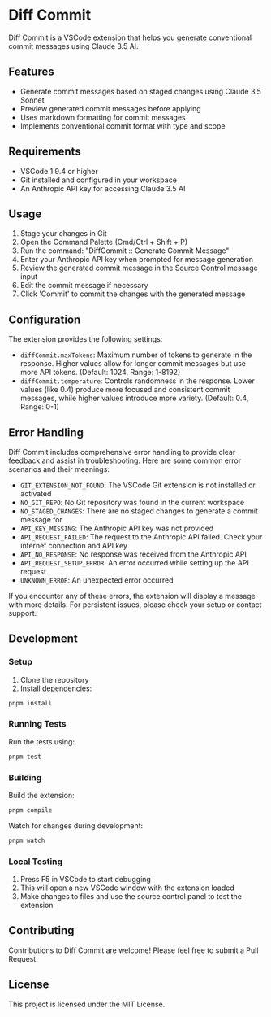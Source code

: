 # Diff Commit

Diff Commit is a VSCode extension that helps you generate conventional commit messages using Claude 3.5 AI.

## Features

- Generate commit messages based on staged changes using Claude 3.5 Sonnet
- Preview generated commit messages before applying
- Uses markdown formatting for commit messages
- Implements conventional commit format with type and scope

## Requirements

- VSCode 1.9.4 or higher
- Git installed and configured in your workspace
- An Anthropic API key for accessing Claude 3.5 AI

## Usage

1. Stage your changes in Git
2. Open the Command Palette (Cmd/Ctrl + Shift + P)
3. Run the command: "DiffCommit :: Generate Commit Message"
4. Enter your Anthropic API key when prompted for message generation
5. Review the generated commit message in the Source Control message input
6. Edit the commit message if necessary
7. Click 'Commit' to commit the changes with the generated message

## Configuration

The extension provides the following settings:

- `diffCommit.maxTokens`: Maximum number of tokens to generate in the response. Higher values allow for longer commit messages but use more API tokens. (Default: 1024, Range: 1-8192)
- `diffCommit.temperature`: Controls randomness in the response. Lower values (like 0.4) produce more focused and consistent commit messages, while higher values introduce more variety. (Default: 0.4, Range: 0-1)

## Error Handling

Diff Commit includes comprehensive error handling to provide clear feedback and assist in troubleshooting. Here are some common error scenarios and their meanings:

- `GIT_EXTENSION_NOT_FOUND`: The VSCode Git extension is not installed or activated
- `NO_GIT_REPO`: No Git repository was found in the current workspace
- `NO_STAGED_CHANGES`: There are no staged changes to generate a commit message for
- `API_KEY_MISSING`: The Anthropic API key was not provided
- `API_REQUEST_FAILED`: The request to the Anthropic API failed. Check your internet connection and API key
- `API_NO_RESPONSE`: No response was received from the Anthropic API
- `API_REQUEST_SETUP_ERROR`: An error occurred while setting up the API request
- `UNKNOWN_ERROR`: An unexpected error occurred

If you encounter any of these errors, the extension will display a message with more details. For persistent issues, please check your setup or contact support.

## Development

### Setup

1. Clone the repository
2. Install dependencies:
```bash
pnpm install
```

### Running Tests

Run the tests using:
```bash
pnpm test
```

### Building

Build the extension:
```bash
pnpm compile
```

Watch for changes during development:
```bash
pnpm watch
```

### Local Testing

1. Press F5 in VSCode to start debugging
2. This will open a new VSCode window with the extension loaded
3. Make changes to files and use the source control panel to test the extension

## Contributing

Contributions to Diff Commit are welcome! Please feel free to submit a Pull Request.

## License

This project is licensed under the MIT License.
